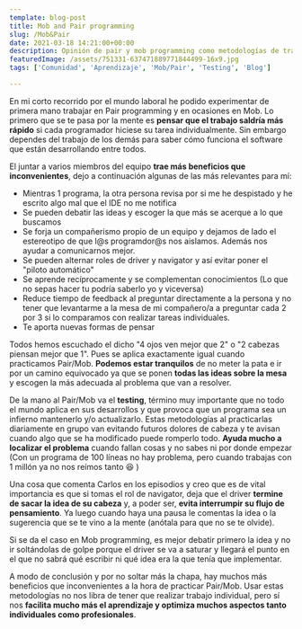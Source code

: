 ```yaml
---
template: blog-post
title: Mob and Pair programming
slug: /Mob&Pair
date: 2021-03-18 14:21:00+00:00
description: Opinión de pair y mob programming como metodologías de trabajo
featuredImage: /assets/751331-637471889771844499-16x9.jpg
tags: ['Comunidad', 'Aprendizaje', 'Mob/Pair', 'Testing', 'Blog']

---
```

En mi corto recorrido por el mundo laboral he podido experimentar de primera mano trabajar en Pair programming y en ocasiones en Mob. Lo primero que se te pasa por la mente es **pensar que el trabajo saldría más rápido** si cada programador hiciese su tarea individualmente. Sin embargo dependes del trabajo de los demás para saber cómo funciona el software que están desarrollando entre todos.

El juntar a varios miembros del equipo **trae más beneficios que inconvenientes**, dejo a continuación algunas de las más relevantes para mí:

* Mientras 1 programa, la otra persona revisa por si me he despistado y he escrito algo mal que el IDE no me notifica
* Se pueden debatir las ideas y escoger la que más se acerque a lo que buscamos
* Se forja un compañerismo propio de un equipo y dejamos de lado el estereotipo de que l@s programdor@s nos aislamos. Además nos ayudar a comunicarnos mejor. 
* Se pueden alternar roles de driver y navigator y así evitar poner el "piloto automático" 
* Se aprende recíprocamente y se complementan conocimientos (Lo que no sepas hacer tu podría saberlo yo y viceversa)
* Reduce tiempo de feedback al preguntar directamente a la persona y no tener que levantarme a la mesa de mi compañero/a a preguntar cada 2 por 3 si lo comparamos con realizar tareas individuales.
* Te aporta nuevas formas de pensar

Todos hemos escuchado el dicho "4 ojos ven mejor que 2" o "2 cabezas piensan mejor que 1". Pues se aplica exactamente igual cuando practicamos Pair/Mob. **Podemos estar tranquilos** de no meter la pata e ir por un camino equivocado ya que se ponen **todas las ideas sobre la mesa** y escogen la más adecuada al problema que van a resolver. 

De la mano al Pair/Mob va el **testing**, término muy importante que no todo el mundo aplica en sus desarrollos y que provoca que un programa sea un infierno mantenerlo y/o actualizarlo. Estas metodologías al practicarlas diariamente en grupo van evitando futuros dolores de cabeza y te avisan cuando algo que se ha modificado puede romperlo todo. **Ayuda mucho a localizar el problema** cuando fallan cosas y no sabes ni por donde empezar (Con un programa de 100 líneas no hay problema, pero cuando trabajas con 1 millón ya no nos reímos tanto :laughing: )

Una cosa que comenta Carlos en los episodios y creo que es de vital importancia es que si tomas el rol de navigator, deja que el driver **termine de sacar la idea de su cabeza** y, a poder ser, **evita interrumpir su flujo de pensamiento**. Ya luego cuando haya una pausa le comentas la idea o la sugerencia que se te vino a la mente (anótala para que no se te olvide). 

Si se da el caso en Mob programming, es mejor debatir primero la idea y no ir soltándolas de golpe porque el driver se va a saturar y llegará el punto en el que no sabrá qué escribir ni qué idea era la que tenía que implementar.

A modo de conclusión y por no soltar más la chapa, hay muchos más beneficios que inconvenientes a la hora de practicar Pair/Mob. Usar estas metodologías no nos libra de tener que realizar trabajo individual, pero sí nos **facilita mucho más el aprendizaje y optimiza muchos aspectos tanto individuales como profesionales**.